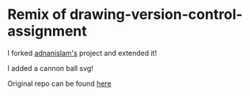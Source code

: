 # Remix of drawing-version-control-assignment

I forked [adnanislam's](https://github.com/adnanislam) project and extended it!

I added a cannon ball svg!

Original repo can be found [here](https://github.com/adnanislam/drawing-version-control-assignment)
